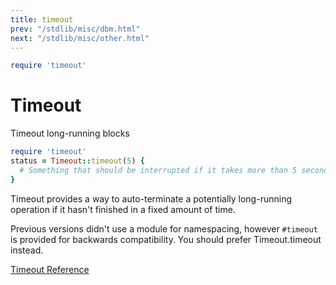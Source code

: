 ```yaml
---
title: timeout
prev: "/stdlib/misc/dbm.html"
next: "/stdlib/misc/other.html"
---
```



```ruby
require 'timeout'
```

# Timeout

Timeout long-running blocks


```ruby
require 'timeout'
status = Timeout::timeout(5) {
  # Something that should be interrupted if it takes more than 5 seconds...
}
```

Timeout provides a way to auto-terminate a potentially long-running
operation if it hasn't finished in a fixed amount of time.

Previous versions didn't use a module for namespacing, however
`#timeout` is provided for backwards compatibility. You should prefer
Timeout.timeout instead.

<a
href='https://ruby-doc.org/stdlib-2.5.0/libdoc/timeout/rdoc/Timeout.html'
class='ruby-doc remote' target='_blank'>Timeout Reference</a>

